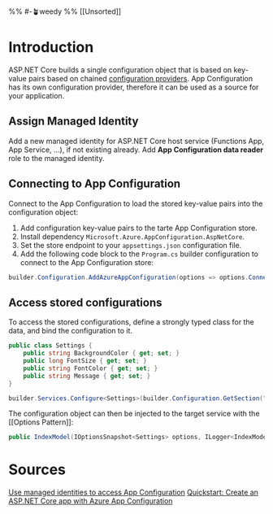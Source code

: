 %% #-🪴weedy %%
[[Unsorted]]
# Introduction
ASP.NET Core builds a single configuration object that is based on key-value pairs based on chained [configuration providers](https://learn.microsoft.com/en-us/aspnet/core/fundamentals/configuration#configuration-providers). App Configuration has its own configuration provider, therefore it can be used as a source for your application.
## Assign Managed Identity
Add a new managed identity for ASP.NET Core host service (Functions App, App Service, ...), if not existing already. Add **App Configuration data reader** role to the managed identity. 
## Connecting to App Configuration
Connect to the App Configuration to load the stored key-value pairs into the configuration object:
1. Add configuration key-value pairs to the tarte App Configuration store.
2. Install dependency `Microsoft.Azure.AppConfiguration.AspNetCore`. 
3. Set the store endpoint to your `appsettings.json` configuration file.
4. Add the following code block to the `Program.cs` builder configuration to connect to the App Configuration store:

```csharp
builder.Configuration.AddAzureAppConfiguration(options => options.Connect( new Uri(builder.Configuration["AppConfig:Endpoint"]), new ManagedIdentityCredential()));
```
## Access stored configurations
To access the stored configurations, define a strongly typed class for the data, and bind the configuration to it.

```csharp
public class Settings { 
	public string BackgroundColor { get; set; } 
	public long FontSize { get; set; } 
	public string FontColor { get; set; } 
	public string Message { get; set; } 
}
```

```csharp
builder.Services.Configure<Settings>(builder.Configuration.GetSection("TestApp:Settings"));
```

The configuration object can then be injected to the target service with the [[Options Pattern]]:

```csharp
public IndexModel(IOptionsSnapshot<Settings> options, ILogger<IndexModel> logger) { Settings = options.Value; _logger = logger; }
```
# Sources
[Use managed identities to access App Configuration](https://learn.microsoft.com/en-us/azure/azure-app-configuration/howto-integrate-azure-managed-service-identity?pivots=framework-dotnet)
[Quickstart: Create an ASP.NET Core app with Azure App Configuration](https://learn.microsoft.com/en-us/azure/azure-app-configuration/quickstart-dotnet-core-app?tabs=windowscommandprompt)